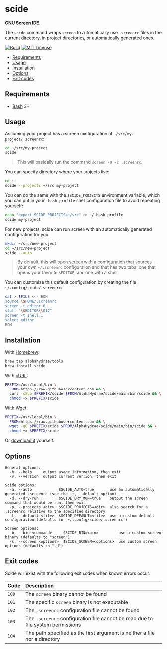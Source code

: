 # scide

**[GNU Screen](http://www.gnu.org/software/screen/) IDE.**

The `scide` command wraps `screen` to automatically use `.screenrc` files in the
current directory, in project directories, or automatically generated ones.

[![Build](https://github.com/AlphaHydrae/scide/actions/workflows/build.yml/badge.svg)](https://github.com/AlphaHydrae/scide/actions/workflows/build.yml)
[![MIT License](https://img.shields.io/static/v1?label=license&message=MIT&color=informational)](https://opensource.org/licenses/MIT)

<!-- START doctoc generated TOC please keep comment here to allow auto update -->
<!-- DON'T EDIT THIS SECTION, INSTEAD RE-RUN doctoc TO UPDATE -->

- [Requirements](#requirements)
- [Usage](#usage)
- [Installation](#installation)
- [Options](#options)
- [Exit codes](#exit-codes)

<!-- END doctoc generated TOC please keep comment here to allow auto update -->

## Requirements

* [Bash](https://www.gnu.org/software/bash/) 3+

## Usage

Assuming your project has a screen configuration at
`~/src/my-project/.screenrc`:

```bash
cd ~/src/my-project
scide
```

> This will basically run the command `screen -U -c .screenrc`.

You can specify directory where your projects live:

```bash
cd ~
scide --projects ~/src my-project
```

You can do the same with the `$SCIDE_PROJECTS` environment variable, which you
can put in your `.bash_profile` shell configuration file to avoid repeating
yourself:

```bash
echo "export SCIDE_PROJECTS=~/src" >> ~/.bash_profile
scide my-project
```

For new projects, scide can run screen with an automatically generated
configuration for you:

```bash
mkdir ~/src/new-project
cd ~/src/new-project
scide --auto
```

> By default, this will open screen with a configuration that sources your own
> `~/.screenrc` configuration and that has two tabs: one that opens your
> favorite `$EDITOR`, and one with a shell.

You can customize this default configuration by creating the file
`~/.config/scide/.screenrc`:

```bash
cat > $FILE <<- EOM
source \$HOME/.screenrc
screen -t editor 0
stuff "\$EDITOR\\012"
screen -t shell 1
select editor
EOM
```

## Installation

With [Homebrew](https://brew.sh):

```bash
brew tap alphahydrae/tools
brew install scide
```

With [cURL](https://curl.se):

```bash
PREFIX=/usr/local/bin \
  FROM=https://raw.githubusercontent.com && \
  curl -sSLo $PREFIX/scide $FROM/AlphaHydrae/scide/main/bin/scide && \
  chmod +x $PREFIX/scide
```

With [Wget](https://www.gnu.org/software/wget/):

```bash
PREFIX=/usr/local/bin \
  FROM=https://raw.githubusercontent.com && \
  wget -qO $PREFIX/scide $FROM/AlphaHydrae/scide/main/bin/scide && \
  chmod +x $PREFIX/scide
```

Or [download it](https://github.com/AlphaHydrae/scide/releases) yourself.

## Options

```
General options:
  -h, --help     output usage information, then exit
  -v, --version  output current version, then exit

Scide options:
  -a, --auto            $SCIDE_AUTO=true       use an automatically generated .screenrc (see the -t, --default option)
  -d, --dry-run         $SCIDE_DRY_RUN=true    output the screen command that would be run, then exit
  -p, --projects <dir>  $SCIDE_PROJECTS=<dir>  also search for a .screenrc relative to the specified directory
  -t, --default <file>  $SCIDE_DEFAULT=<file>  use a custom default configuration (defaults to "~/.config/scide/.screenrc")

Screen options:
  -b, --bin <command>     $SCIDE_BIN=<bin>         use a custom screen binary (defaults to "screen")
  -s, --screen <options>  $SCIDE_SCREEN=<options>  use custom screen options (defaults to "-U")
```

## Exit codes

Scide will exist with the following exit codes when known errors occur:

| Code  | Description                                                                      |
| :---- | :------------------------------------------------------------------------------- |
| `100` | The `screen` binary cannot be found                                              |
| `101` | The specific `screen` binary is not executable                                   |
| `102` | The `.screenrc` configuration file cannot be found                               |
| `103` | The `.screenrc` configuration file cannot be read due to file system permissions |
| `104` | The path specified as the first argument is neither a file nor a directory       |
